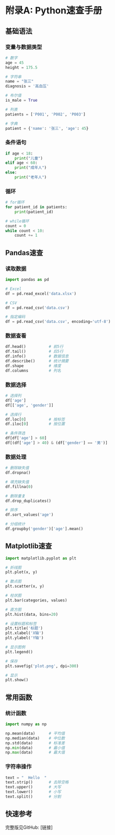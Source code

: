 # 附录A: Python速查手册

## 基础语法

### 变量与数据类型
```python
# 数字
age = 45
height = 175.5

# 字符串
name = "张三"
diagnosis = '高血压'

# 布尔值
is_male = True

# 列表
patients = ['P001', 'P002', 'P003']

# 字典
patient = {'name': '张三', 'age': 45}
```

### 条件语句
```python
if age < 18:
    print("儿童")
elif age < 60:
    print("成年人")
else:
    print("老年人")
```

### 循环
```python
# for循环
for patient_id in patients:
    print(patient_id)

# while循环
count = 0
while count < 10:
    count += 1
```

## Pandas速查

### 读取数据
```python
import pandas as pd

# Excel
df = pd.read_excel('data.xlsx')

# CSV
df = pd.read_csv('data.csv')

# 指定编码
df = pd.read_csv('data.csv', encoding='utf-8')
```

### 数据查看
```python
df.head()          # 前5行
df.tail()          # 后5行
df.info()          # 数据信息
df.describe()      # 统计摘要
df.shape           # 维度
df.columns         # 列名
```

### 数据选择
```python
# 选择列
df['age']
df[['age', 'gender']]

# 选择行
df.loc[0]          # 按标签
df.iloc[0]         # 按位置

# 条件筛选
df[df['age'] > 60]
df[(df['age'] > 40) & (df['gender'] == '男')]
```

### 数据处理
```python
# 删除缺失值
df.dropna()

# 填充缺失值
df.fillna(0)

# 删除重复
df.drop_duplicates()

# 排序
df.sort_values('age')

# 分组统计
df.groupby('gender')['age'].mean()
```

## Matplotlib速查

```python
import matplotlib.pyplot as plt

# 折线图
plt.plot(x, y)

# 散点图
plt.scatter(x, y)

# 柱状图
plt.bar(categories, values)

# 直方图
plt.hist(data, bins=20)

# 设置标题和标签
plt.title('标题')
plt.xlabel('X轴')
plt.ylabel('Y轴')

# 显示图例
plt.legend()

# 保存
plt.savefig('plot.png', dpi=300)

# 显示
plt.show()
```

## 常用函数

### 统计函数
```python
import numpy as np

np.mean(data)      # 平均值
np.median(data)    # 中位数
np.std(data)       # 标准差
np.min(data)       # 最小值
np.max(data)       # 最大值
```

### 字符串操作
```python
text = "  Hello  "
text.strip()       # 去除空格
text.upper()       # 大写
text.lower()       # 小写
text.split()       # 分割
```

## 快速参考

完整版见GitHub: [链接]

